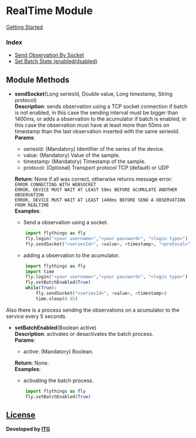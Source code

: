 # RealTime Module 
[Getting Started](https://github.com/flythings/python)

### Index
* [Send Observation By Socket](#send_socket)
* [Set Batch State (enabled(dsabled)](#set_batch)

## Module Methods 

- <a name="send_socket"></a>**sendSocket**(Long seriesId, Double value, Long timestamp, String protocol)  
    **Description**: sends observation using a TCP socket connection if batch is not enabled, in this case the sending interval must be bigger than 1400ms, or adds a observation to the acumulator if batch is enabled,
     in this case the observation must have at least more than 50ms on timestamp than the last observation inserted with the same seriesId.    
    **Params**:  
    - seriesId: (Mandatory) Identifier of the series of the device.  
    - value: (Mandatory)  Value of the sample.  
    - timestamp:  (Mandatory) Timestamp of the sample.  
    - protocol: (Optional) Transport protocol TCP (default) or UDP  
    
    **Return**: None if all was correct, otherwise returns message error:  
    ```ERROR CONNECTING WITH WEBSOCKET```  
    ```ERROR, DEVICE MUST WAIT AT LEAST 50ms BEFORE ACUMULATE ANOTHER OBSERVATION```  
    ```ERROR, DEVICE MUST WAIT AT LEAST 1400ms BEFORE SEND A OBSERVATION FROM REALTIME```  
    **Examples**:    
    * Send a observation using a socket.    
    ```PYTHON
        import flythings as fly
        fly.login("<your username>","<your password>", "<login type>")
        fly.sendSocket("<seriesId>", <value>, <timestamp>, "<protocol>")
    ```
    * adding a observation to the acumulator.    
    ```PYTHON
        import flythings as fly
        import time
        fly.login("<your username>","<your password>", "<login type>")
        fly.setBatchEnabled(True)
        while(True):
            fly.sendSocket("<seriesId>", <value>, <timestamp>)
            time.sleep(0.05)
    ```

Also there is a process sending the observations on a acumulator to the service every 5 seconds.      
    
- <a name="set_batch"></a>**setBatchEnabled**(Boolean active)  
    **Description**: activates or desactivates the batch process.  
    **Params**:  
    - active: (Mandatory) Boolean.  
    
    **Return**: None.  
    **Examples**:    
    * activating the batch process.    
    ```PYTHON
        import flythings as fly
        fly.setBatchEnabled(True)
    ```    
## [License](LICENSE)
**Developed by [ITG](http://www.itg.es)**
